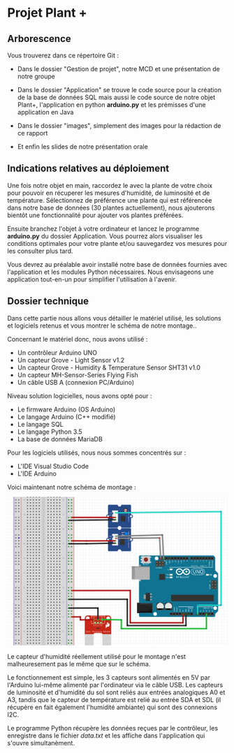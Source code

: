 # Projet Plant +

## Arborescence  

Vous trouverez dans ce répertoire Git :  

- Dans le dossier "Gestion de projet", notre MCD et une présentation de notre groupe

- Dans le dossier "Application" se trouve le code source pour la création de la base de données SQL mais aussi le code source de notre objet Plant+, l'application en python **arduino.py** et les prémisses d'une application en Java  

- Dans le dossier "images", simplement des images pour la rédaction de ce rapport

- Et enfin les slides de notre présentation orale



## Indications relatives au déploiement  

Une fois notre objet en main, raccordez le avec la plante de votre choix pour pouvoir en récuperer les mesures d'humidité, de luminosité et de température. Sélectionnez de préférence une plante qui est référencée dans notre base de données (30 plantes actuellement), nous ajouterons bientôt une fonctionnalité pour ajouter vos plantes préférées.  
  
Ensuite branchez l'objet à votre ordinateur et lancez le programme **arduino.py** du dossier Application. Vous pourrez alors visualiser les conditions optimales pour votre plante et/ou sauvegardez vos mesures pour les consulter plus tard.  
  
Vous devrez au préalable avoir installé notre base de données fournies avec l'application et les modules Python nécessaires. Nous envisageons une application tout-en-un pour simplifier l'utilisation à l'avenir.


## Dossier technique

Dans cette partie nous allons vous détailler le matériel utilisé, les solutions et logiciels retenus et vous montrer le schéma de notre montage..  
  
Concernant le matériel donc, nous avons utilisé :
- Un contrôleur Arduino UNO
- Un capteur Grove - Light Sensor v1.2
- Un capteur Grove - Humidity & Temperature Sensor SHT31 v1.0
- Un capteur MH-Sensor-Series Flying Fish
- Un câble USB A (connexion PC/Arduino)  
  
Niveau solution logicielles, nous avons opté pour :
- Le firmware Arduino (OS Arduino)
- Le langage Arduino (C++ modifié)
- Le langage SQL
- Le langage Python 3.5
- La base de données MariaDB 
  
Pour les logiciels utilisés, nous nous sommes concentrés sur :
- L'IDE Visual Studio Code
- L'IDE Arduino  
  
Voici maintenant notre schéma de montage :  
  
![Montage](./images/outilarduino.PNG)  
  
Le capteur d'humidité réellement utilisé pour le montage n'est malheuresement pas le même que sur le schéma.  
  
Le fonctionnement est simple, les 3 capteurs sont alimentés en 5V par l'Arduino lui-même alimenté par l'ordinateur via le câble USB. Les capteurs de luminosité et d'humidité du sol sont reliés aux entrées analogiques A0 et A3, tandis que le capteur de température est relié au entrée SDA et SDL (il récupère en fait également l'humidité ambiante) qui sont des connexions I2C.  

Le programme Python récupère les données reçues par le contrôleur, les enregistre dans le fichier *data.txt* et les affiche dans l'application qui s'ouvre simultanèment.  
 



